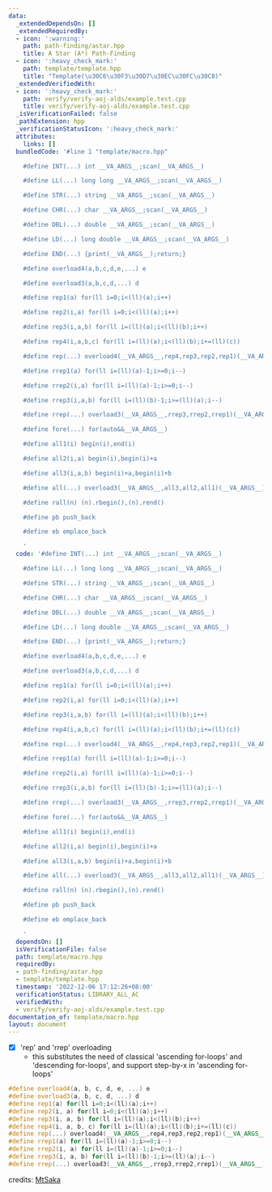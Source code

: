 ```yaml
---
data:
  _extendedDependsOn: []
  _extendedRequiredBy:
  - icon: ':warning:'
    path: path-finding/astar.hpp
    title: A Star (A*) Path-Finding
  - icon: ':heavy_check_mark:'
    path: template/template.hpp
    title: "Template(\u30C6\u30F3\u30D7\u30EC\u30FC\u30C8)"
  _extendedVerifiedWith:
  - icon: ':heavy_check_mark:'
    path: verify/verify-aoj-alds/example.test.cpp
    title: verify/verify-aoj-alds/example.test.cpp
  _isVerificationFailed: false
  _pathExtension: hpp
  _verificationStatusIcon: ':heavy_check_mark:'
  attributes:
    links: []
  bundledCode: '#line 1 "template/macro.hpp"

    #define INT(...) int __VA_ARGS__;scan(__VA_ARGS__)

    #define LL(...) long long __VA_ARGS__;scan(__VA_ARGS__)

    #define STR(...) string __VA_ARGS__;scan(__VA_ARGS__)

    #define CHR(...) char __VA_ARGS__;scan(__VA_ARGS__)

    #define DBL(...) double __VA_ARGS__;scan(__VA_ARGS__)

    #define LD(...) long double __VA_ARGS__;scan(__VA_ARGS__)

    #define END(...) {print(__VA_ARGS__);return;}

    #define overload4(a,b,c,d,e,...) e

    #define overload3(a,b,c,d,...) d

    #define rep1(a) for(ll i=0;i<(ll)(a);i++)

    #define rep2(i,a) for(ll i=0;i<(ll)(a);i++)

    #define rep3(i,a,b) for(ll i=(ll)(a);i<(ll)(b);i++)

    #define rep4(i,a,b,c) for(ll i=(ll)(a);i<(ll)(b);i+=(ll)(c))

    #define rep(...) overload4(__VA_ARGS__,rep4,rep3,rep2,rep1)(__VA_ARGS__)

    #define rrep1(a) for(ll i=(ll)(a)-1;i>=0;i--)

    #define rrep2(i,a) for(ll i=(ll)(a)-1;i>=0;i--)

    #define rrep3(i,a,b) for(ll i=(ll)(b)-1;i>=(ll)(a);i--)

    #define rrep(...) overload3(__VA_ARGS__,rrep3,rrep2,rrep1)(__VA_ARGS__)

    #define fore(...) for(auto&&__VA_ARGS__)

    #define all1(i) begin(i),end(i)

    #define all2(i,a) begin(i),begin(i)+a

    #define all3(i,a,b) begin(i)+a,begin(i)+b

    #define all(...) overload3(__VA_ARGS__,all3,all2,all1)(__VA_ARGS__)

    #define rall(n) (n).rbegin(),(n).rend()

    #define pb push_back

    #define eb emplace_back

    '
  code: '#define INT(...) int __VA_ARGS__;scan(__VA_ARGS__)

    #define LL(...) long long __VA_ARGS__;scan(__VA_ARGS__)

    #define STR(...) string __VA_ARGS__;scan(__VA_ARGS__)

    #define CHR(...) char __VA_ARGS__;scan(__VA_ARGS__)

    #define DBL(...) double __VA_ARGS__;scan(__VA_ARGS__)

    #define LD(...) long double __VA_ARGS__;scan(__VA_ARGS__)

    #define END(...) {print(__VA_ARGS__);return;}

    #define overload4(a,b,c,d,e,...) e

    #define overload3(a,b,c,d,...) d

    #define rep1(a) for(ll i=0;i<(ll)(a);i++)

    #define rep2(i,a) for(ll i=0;i<(ll)(a);i++)

    #define rep3(i,a,b) for(ll i=(ll)(a);i<(ll)(b);i++)

    #define rep4(i,a,b,c) for(ll i=(ll)(a);i<(ll)(b);i+=(ll)(c))

    #define rep(...) overload4(__VA_ARGS__,rep4,rep3,rep2,rep1)(__VA_ARGS__)

    #define rrep1(a) for(ll i=(ll)(a)-1;i>=0;i--)

    #define rrep2(i,a) for(ll i=(ll)(a)-1;i>=0;i--)

    #define rrep3(i,a,b) for(ll i=(ll)(b)-1;i>=(ll)(a);i--)

    #define rrep(...) overload3(__VA_ARGS__,rrep3,rrep2,rrep1)(__VA_ARGS__)

    #define fore(...) for(auto&&__VA_ARGS__)

    #define all1(i) begin(i),end(i)

    #define all2(i,a) begin(i),begin(i)+a

    #define all3(i,a,b) begin(i)+a,begin(i)+b

    #define all(...) overload3(__VA_ARGS__,all3,all2,all1)(__VA_ARGS__)

    #define rall(n) (n).rbegin(),(n).rend()

    #define pb push_back

    #define eb emplace_back

    '
  dependsOn: []
  isVerificationFile: false
  path: template/macro.hpp
  requiredBy:
  - path-finding/astar.hpp
  - template/template.hpp
  timestamp: '2022-12-06 17:12:26+08:00'
  verificationStatus: LIBRARY_ALL_AC
  verifiedWith:
  - verify/verify-aoj-alds/example.test.cpp
documentation_of: template/macro.hpp
layout: document
---
```


- [x] 'rep' and 'rrep' overloading
    - this substitutes the need of classical 'ascending for-loops' and 'descending for-loops', and support step-by-x
      in 'ascending for-loops'

```c++
#define overload4(a, b, c, d, e, ...) e
#define overload3(a, b, c, d, ...) d
#define rep1(a) for(ll i=0;i<(ll)(a);i++)
#define rep2(i, a) for(ll i=0;i<(ll)(a);i++)
#define rep3(i, a, b) for(ll i=(ll)(a);i<(ll)(b);i++)
#define rep4(i, a, b, c) for(ll i=(ll)(a);i<(ll)(b);i+=(ll)(c))
#define rep(...) overload4(__VA_ARGS__,rep4,rep3,rep2,rep1)(__VA_ARGS__)
#define rrep1(a) for(ll i=(ll)(a)-1;i>=0;i--)
#define rrep2(i, a) for(ll i=(ll)(a)-1;i>=0;i--)
#define rrep3(i, a, b) for(ll i=(ll)(b)-1;i>=(ll)(a);i--)
#define rrep(...) overload3(__VA_ARGS__,rrep3,rrep2,rrep1)(__VA_ARGS__)
```

credits: [MtSaka](https://github.com/MtSaka/library)